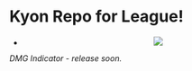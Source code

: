 # Kyon Repo for League!

- <center><img src ="http://i.imgur.com/0iSQWvA.png" /></center>

<i>DMG Indicator - release soon.</i>
